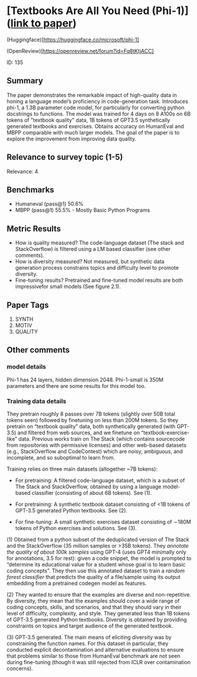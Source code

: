 # [Textbooks Are All You Need (Phi-1)]([link to paper](https://arxiv.org/abs/2306.11644))

(Huggingface)[https://huggingface.co/microsoft/phi-1]

(OpenReview)[https://openreview.net/forum?id=Fq8tKtjACC]

ID: 135 

## Summary

The paper demonstrates the remarkable impact of high-quality data in honing a
language model’s proficiency in code-generation task. 
Introduces phi-1, a 1.3B parameter code model, for particularly for converting python docstrings to functions. 
The model was trained for 4 days on 8 A100s on 6B tokens of "textbook quality" data, 1B tokens of GPT3.5 synthetically generated textbooks and exercises. 
Obtains accuracy on HumanEval and MBPP comparable with much larger models. 
The goal of the paper is to explore the improvement from improving data quality. 
## Relevance to survey topic (1-5)

Relevance: 4 

## Benchmarks


- Humaneval (pass@1) 50.6%
- MBPP (pass@1) 55.5% - Mostly Basic Python Programs

## Metric Results

- How is quality measured? The code-language dataset (The stack and StackOverflow) is filtered using a LM based classifier (see other comments). 
- How is diversity measured? Not measured, but synthetic data generation process constrains topics and difficulty level to promote diversity. 
- Fine-tuning results? Pretrained and fine-tuned model results are both impressivefor small models (See figure 2.1). 

## Paper Tags

1. SYNTH
2. MOTIV
3. QUALITY

## Other comments

### model details
Phi-1 has 24 layers, hidden dimension 2048. 
Phi-1-small is 350M parameters and there are some results for this model too. 

### Training data details
They pretrain roughly 8 passes over 7B tokens (slightly over 50B total tokens seen) followed by finetuning on less than
200M tokens. So they pretrain on “textbook quality” data, both synthetically generated
(with GPT-3.5) and filtered from web sources, and we finetune on “textbook-exercise-like” data.
Previous works train on The Stack (which contains sourcecode from repositories with permissive licenses) and other
web-based datasets (e.g., StackOverflow and CodeContest) which are noisy, ambiguous, and incomplete, and so suboptimal to learn from. 

Training relies on three main datasets (altogether ~7B tokens):

* For pretraining: A filtered code-language dataset, which is a subset of The Stack and StackOverflow, obtained by
using a language model-based classifier (consisting of about 6B tokens). See (1).

* For pretraining: A synthetic textbook dataset consisting of <1B tokens of GPT-3.5 generated Python textbooks. See (2).

* For fine-tuning: A small synthetic exercises dataset consisting of ∼180M tokens of Python exercises and solutions. See (3).

(1) Obtained from a python subset of the deduplicated version of The Stack and the StackOverflow (35 million samples or >35B tokens). 
They *annotate the quality of about 100k samples* using GPT-4 (uses GPT4 minimally only for annotations, 3.5 for rest): given a code snippet, the model is prompted to “determine its educational value for a student
whose goal is to learn basic coding concepts”.
They then use this annotated dataset to train a *random forest classifier* that predicts the quality of
a file/sample using its output embedding from a pretrained codegen model as features. 

(2) They wanted to ensure that the
examples are diverse and non-repetitive. By diversity, they mean that the examples should cover a wide
range of coding concepts, skills, and scenarios, and that they should vary in their level of difficulty,
complexity, and style. 
They generated less than 1B tokens of GPT-3.5 generated Python textbooks. 
Diversity is obtained by providing constraints on topics and target audience of
the generated textbook.

(3) GPT-3.5 generated. The main means of eliciting diversity was by constraining
the function names. For this dataset in particular, they conducted explicit decontamination and alternative
evaluations to ensure that problems similar to those from HumanEval benchmark are not seen during fine-tuning 
(though it was still rejected from ICLR over contamination concerns).



